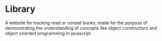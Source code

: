 # Library
A website for tracking read or unread books, made for the purpose of demonstrating the understanding of concepts like object constructors and object oriented programming in javascript.
